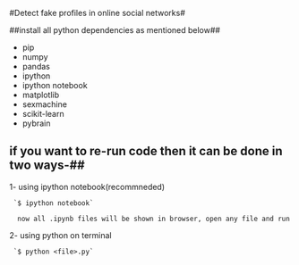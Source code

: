 #Detect fake profiles in online social networks#



##install all python dependencies as mentioned below##

* pip
* numpy
* pandas
* ipython
* ipython notebook
* matplotlib
* sexmachine
* scikit-learn
* pybrain

## if you want to re-run code then it can be done in two ways-##
  1- using ipython notebook(recommneded)
  
     `$ ipython notebook`
	
      now all .ipynb files will be shown in browser, open any file and run 
  2- using python on terminal
  
     `$ python <file>.py`

